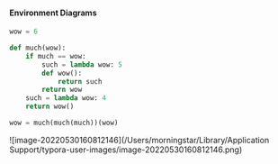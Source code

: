 #### Environment Diagrams

```python
wow = 6

def much(wow):
    if much == wow:
        such = lambda wow: 5
        def wow():
            return such
        return wow
    such = lambda wow: 4
    return wow()

wow = much(much(much))(wow)
```

![image-20220530160812146](/Users/morningstar/Library/Application Support/typora-user-images/image-20220530160812146.png)